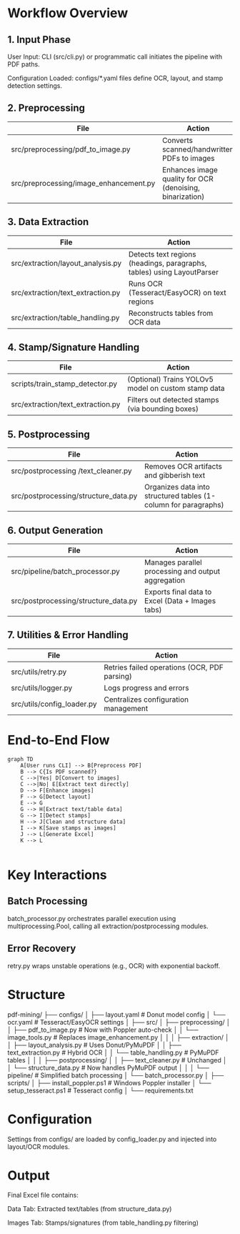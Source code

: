 
# Workflow Overview

## 1. Input Phase

User Input:
CLI (src/cli.py) or programmatic call initiates the pipeline with PDF paths.

Configuration Loaded:
configs/*.yaml files define OCR, layout, and stamp detection settings.

## 2. Preprocessing

| File | Action |
|---- | -----|
| src/preprocessing/pdf_to_image.py | Converts scanned/handwritten PDFs to images |
| src/preprocessing/image_enhancement.py | Enhances image quality for OCR (denoising, binarization) |

## 3. Data Extraction

| File | Action |
|--------- | ------|
| src/extraction/layout_analysis.py | Detects text regions (headings, paragraphs, tables) using LayoutParser |
| src/extraction/text_extraction.py | Runs OCR (Tesseract/EasyOCR) on text regions |
| src/extraction/table_handling.py | Reconstructs tables from OCR data |

## 4. Stamp/Signature Handling

| File | Action|
|---- | -----|
|scripts/train_stamp_detector.py | (Optional) Trains YOLOv5 model on custom stamp data |
| src/extraction/text_extraction.py | Filters out detected stamps (via bounding boxes) |

## 5. Postprocessing

| File | Action |
|----- | -------|
| src/postprocessing /text_cleaner.py | Removes OCR artifacts and gibberish text |
| src/postprocessing/structure_data.py | Organizes data into structured tables (1-column for paragraphs) |

## 6. Output Generation

| File | Action |
|---- | -----|
| src/pipeline/batch_processor.py | Manages parallel processing and output aggregation |
| src/postprocessing/structure_data.py | Exports final data to Excel (Data + Images tabs)|

## 7. Utilities & Error Handling

| File | Action |
|---- | -----|
| src/utils/retry.py | Retries failed operations (OCR, PDF parsing) |
| src/utils/logger.py | Logs progress and errors |
| src/utils/config_loader.py | Centralizes configuration management |

# End-to-End Flow

```mermaid
graph TD
    A[User runs CLI] --> B[Preprocess PDF]
    B --> C{Is PDF scanned?}
    C -->|Yes| D[Convert to images]
    C -->|No| E[Extract text directly]
    D --> F[Enhance images]
    F --> G[Detect layout]
    E --> G
    G --> H[Extract text/table data]
    G --> I[Detect stamps]
    H --> J[Clean and structure data]
    I --> K[Save stamps as images]
    J --> L[Generate Excel]
    K --> L


```

# Key Interactions

## Batch Processing

batch_processor.py orchestrates parallel execution using multiprocessing.Pool, calling all extraction/postprocessing modules.

## Error Recovery

retry.py wraps unstable operations (e.g., OCR) with exponential backoff.

# Structure

pdf-mining/
├── configs/
│   ├── layout.yaml       # Donut model config
│   └── ocr.yaml         # Tesseract/EasyOCR settings
│
├── src/
│   ├── preprocessing/
│   │   ├── pdf_to_image.py   # Now with Poppler auto-check
│   │   └── image_tools.py    # Replaces image_enhancement.py
│   │
│   ├── extraction/
│   │   ├── layout_analysis.py  # Uses Donut/PyMuPDF
│   │   ├── text_extraction.py  # Hybrid OCR
│   │   └── table_handling.py   # PyMuPDF tables
│   │
│   ├── postprocessing/
│   │   ├── text_cleaner.py     # Unchanged
│   │   └── structure_data.py   # Now handles PyMuPDF output
│   │
│   └── pipeline/               # Simplified batch processing
│       └── batch_processor.py
│
├── scripts/
│   ├── install_poppler.ps1     # Windows Poppler installer
│   └── setup_tesseract.ps1     # Tesseract config
│
└── requirements.txt

# Configuration

Settings from configs/ are loaded by config_loader.py and injected into layout/OCR modules.

# Output

Final Excel file contains:

Data Tab: Extracted text/tables (from structure_data.py)

Images Tab: Stamps/signatures (from table_handling.py filtering)

